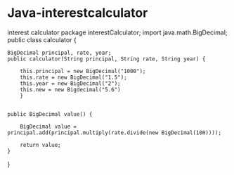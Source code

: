# Java-interestcalculator


interest calculator
package interestCalculator;
import java.math.BigDecimal;
public class calculator {
	
	BigDecimal principal, rate, year;
	public calculator(String principal, String rate, String year) {
		
		this.principal = new BigDecimal("1000");
		this.rate = new BigDecimal("1.5");
		this.year = new BigDecimal("2");
		this.new = new Bigdecimal("5.6")
		}
	
	
	public BigDecimal value() {
		
		BigDecimal value = principal.add(principal.multiply(rate.divide(new BigDecimal(100))));
		
		return value;
	}
	 	
}
